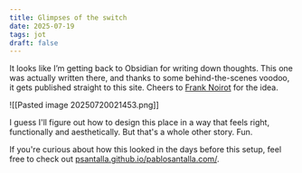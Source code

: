 ```yaml
---
title: Glimpses of the switch
date: 2025-07-19
tags: jot
draft: false
---
```

It looks like I’m getting back to Obsidian for writing down thoughts. This one was actually written there, and thanks to some behind-the-scenes voodoo, it gets published straight to this site. Cheers to [Frank Noirot](https://franknoirot.co/) for the idea.

![[Pasted image 20250720021453.png]]

I guess I'll figure out how to design this place in a way that feels right, functionally and aesthetically. But that's a whole other story. Fun.

If you're curious about how this looked in the days before this setup, feel free to check out [psantalla.github.io/pablosantalla.com/](https://psantalla.github.io/pablosantalla.com/).